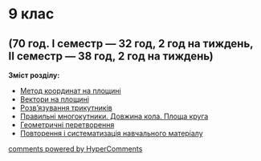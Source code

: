 <div id="hypercomments_widget" class="js-hypercomments-widget invisible"></div>

# 9 клас

## (70 год. I семестр — 32 год, 2 год на тиждень, <br> II семестр — 38 год, 2 год на тиждень)

<b>Зміст розділу:</b><br>

<ul class="articles" type="disc">
    <li class="chapter " data-level="1" data-path="metod_koordynat.html">
            <a href="metod_koordynat.html">
                    <b></b>
                Метод координат на площині
            </a>
    </li>
    <li class="chapter " data-level="2" data-path="vektory.html">
            <a href="vektory.html">
                    <b></b>
                Вектори на площині
            </a>
    </li>
    <li class="chapter " data-level="3" data-path="rozv_trykutnykyv.html">
            <a href="rozv_trykutnykyv.html">
                    <b></b>
                Розв’язування трикутників
            </a>
    </li>
    <li class="chapter " data-level="4" data-path="mnogokutnykihtml">
            <a href="mnogokutnykihtml">
                    <b></b>
                Правильні многокутники. Довжина кола. Площа круга
            </a>
    </li>
    <li class="chapter " data-level="5" data-path="geometrychny_peretvorennya.html">
            <a href="geometrychny_peretvorennya.html">
                    <b></b>
                Геометричні перетворення
            </a>
    </li>
    <li class="chapter " data-level="6" data-path="povtorennya_navchalnogo_materyaluhtml">
            <a href="povtorennya_navchalnogo_materyaluhtml">
                    <b></b>
                Повторення і систематизація навчального матеріалу
            </a>
    </li>
</ul>

<div class="js-hypercomments-container">
<a href="http://hypercomments.com" class="hc-link" title="comments widget">comments powered by HyperComments</a>
</div>